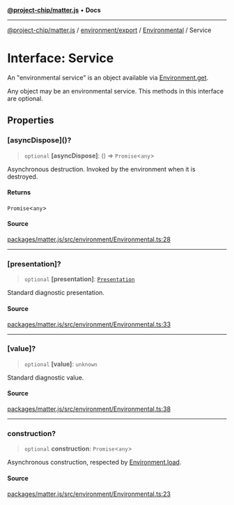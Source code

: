 [**@project-chip/matter.js**](../../../../../README.md) • **Docs**

***

[@project-chip/matter.js](../../../../../modules.md) / [environment/export](../../../README.md) / [Environmental](../README.md) / Service

# Interface: Service

An "environmental service" is an object available via [Environment.get](../../../classes/Environment.md#get).

Any object may be an environmental service.  This methods in this interface are optional.

## Properties

### \[asyncDispose\]()?

> `optional` **\[asyncDispose\]**: () => `Promise`\<`any`\>

Asynchronous destruction.  Invoked by the environment when it is destroyed.

#### Returns

`Promise`\<`any`\>

#### Source

[packages/matter.js/src/environment/Environmental.ts:28](https://github.com/project-chip/matter.js/blob/7a8cbb56b87d4ccf34bec5a9a95ab40a1711324f/packages/matter.js/src/environment/Environmental.ts#L28)

***

### \[presentation\]?

> `optional` **\[presentation\]**: [`Presentation`](../../../../../log/export/namespaces/Diagnostic/enumerations/Presentation.md)

Standard diagnostic presentation.

#### Source

[packages/matter.js/src/environment/Environmental.ts:33](https://github.com/project-chip/matter.js/blob/7a8cbb56b87d4ccf34bec5a9a95ab40a1711324f/packages/matter.js/src/environment/Environmental.ts#L33)

***

### \[value\]?

> `optional` **\[value\]**: `unknown`

Standard diagnostic value.

#### Source

[packages/matter.js/src/environment/Environmental.ts:38](https://github.com/project-chip/matter.js/blob/7a8cbb56b87d4ccf34bec5a9a95ab40a1711324f/packages/matter.js/src/environment/Environmental.ts#L38)

***

### construction?

> `optional` **construction**: `Promise`\<`any`\>

Asynchronous construction, respected by [Environment.load](../../../classes/Environment.md#load).

#### Source

[packages/matter.js/src/environment/Environmental.ts:23](https://github.com/project-chip/matter.js/blob/7a8cbb56b87d4ccf34bec5a9a95ab40a1711324f/packages/matter.js/src/environment/Environmental.ts#L23)
